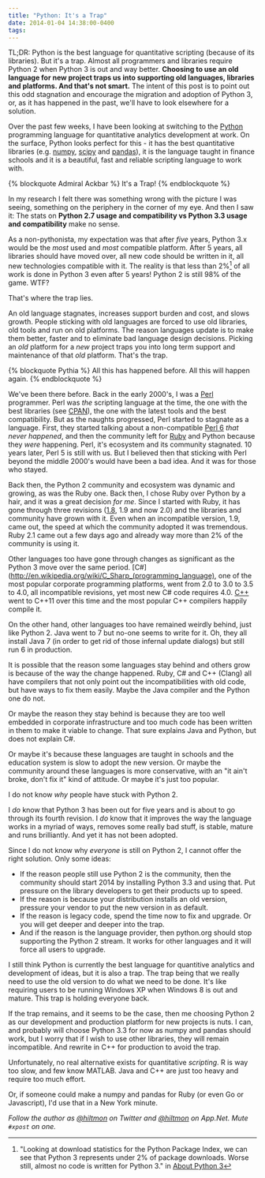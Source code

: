 ```yaml
---
title: "Python: It's a Trap"
date: 2014-01-04 14:38:00-0400
tags: 
---
```


<span class="light">TL;DR: Python is the best language for quantitative scripting (because of its libraries). But it's a trap. Almost all programmers and libraries require Python 2 when Python 3 is out and way better. **Choosing to use an old language for new project traps us into supporting old languages, libraries and platforms. And that's not smart.** The intent of this post is to point out this odd stagnation and encourage the migration and adoption of Python 3, or, as it has happened in the past, we'll have to look elsewhere for a solution.</span>

Over the past few weeks, I have been looking at switching to the [Python](http://www.python.org) programming language for quantitative analytics development at work. On the surface, Python looks perfect for this - it has the best quantitative libraries (e.g. [numpy](http://www.numpy.org), [scipy](http://www.scipy.org) and [pandas](http://pandas.pydata.org)), it is the language taught in finance schools and it is a beautiful, fast and reliable scripting language to work with.

{% blockquote Admiral Ackbar %}
It's a Trap!
{% endblockquote %}

In my research I felt there was something wrong with the picture I was seeing, something on the periphery in the corner of my eye. And then I saw it: The stats on **Python 2.7 usage and compatibility vs Python 3.3 usage and compatibility** make no sense.

As a non-pythonista, my expectation was that after *five* years, Python 3.x would be the *most* used and *most* compatible platform. After 5 years, all libraries should have moved over, all new code should be written in it, all new technologies compatible with it. The reality is that less than 2%[^1] of all work is done in Python 3 even after 5 years! Python 2 is still 98% of the game. WTF? 

That's where the trap lies.

An old language stagnates, increases support burden and cost, and slows growth. People sticking with old languages are forced to use old libraries, old tools and run on old platforms. The reason languages update is to make them better, faster and to eliminate bad language design decisions. Picking an *old* platform for a *new* project traps you into long term support and maintenance of that *old* platform. That's the trap.

{% blockquote Pythia %}
All this has happened before. All this will happen again.
{% endblockquote %}

We've been there before. Back in the early 2000's, I was a [Perl](http://www.perl.org) programmer. Perl was *the* scripting language at the time, the one with the best libraries (see [CPAN](http://www.cpan.org)), the one with the latest tools and the best compatibility. But as the naughts progressed, Perl started to stagnate as a language. First, they started talking about a non-compatible [Perl 6](http://perl6.org) *that never happened*, and then the community left for [Ruby](https://www.ruby-lang.org/en/) and Python because they *were* happening. Perl, it's ecosystem and its community stagnated. 10 years later, Perl 5 is still with us. But I believed then that sticking with Perl beyond the middle 2000's would have been a bad idea. And it was for those who stayed.

Back then, the Python 2 community and ecosystem was dynamic and growing, as was the Ruby one. Back then, I chose Ruby over Python by a hair, and it was a great decision *for me*. Since I started with Ruby, it has gone through three revisions ([1.8](https://www.ruby-lang.org/en/news/2013/06/30/we-retire-1-8-7/), 1.9 and now 2.0) and the libraries and community have grown with it. Even when an incompatible version, 1.9, came out, the speed at which the community adopted it was tremendous. Ruby 2.1 came out a few days ago and already way more than 2% of the community is using it.

Other languages too have gone through changes as significant as the Python 3 move over the same period. [C#](http://en.wikipedia.org/wiki/C_Sharp_(programming_language), one of the most popular corporate programming platforms, went from 2.0 to 3.0 to 3.5 to 4.0, all incompatible revisions, yet most new C# code requires 4.0. [C++](http://en.wikipedia.org/wiki/C%2B%2B) went to C++11 over this time and the most popular C++ compilers happily compile it.

On the other hand, other languages too have remained weirdly behind, just like Python 2. Java went to 7 but no-one seems to write for it. Oh, they all install Java 7 (in order to get rid of those infernal update dialogs) but still run 6 in production.

It is possible that the reason some languages stay behind and others grow is because of the way the change happened. Ruby, C# and C++ (Clang) all have compilers that not only point out the incompatibilities with old code, but have ways to fix them easily. Maybe the Java compiler and the Python one do not.

Or maybe the reason they stay behind is because they are too well embedded in corporate infrastructure and too much code has been written in them to make it viable to change. That sure explains Java and Python, but does not explain C#.

Or maybe it's because these languages are taught in schools and the education system is slow to adopt the new version. Or maybe the community around these languages is more conservative, with an "it ain't broke, don't fix it" kind of attitude. Or maybe it's just too popular.

I do not know *why* people have stuck with Python 2.

I *do* know that Python 3 has been out for five years and is about to go through its fourth revision. I *do* know that it improves the way the language works in a myriad of ways, removes some really bad stuff, is stable, mature and runs brilliantly. And yet it has not been adopted.

Since I do not know why *everyone* is still on Python 2, I cannot offer the right solution. Only some ideas:

- If the reason people still use Python 2 is the community, then the community should start 2014 by installing Python 3.3 and using that. Put pressure on the library developers to get their products up to speed.
- If the reason is because your distribution installs an old version, pressure your vendor to put the new version in as default.
- If the reason is legacy code, spend the time now to fix and upgrade. Or you will get deeper and deeper into the trap.
- And if the reason is the language provider, then python.org should stop supporting the Python 2 stream. It works for other languages and it will force all users to upgrade.

I still think Python is currently the best language for quantitive analytics and development of ideas, but it is also a trap. The trap being that we really need to use the old version to do what we need to be done. It's like requiring users to be running Windows XP when Windows 8 is out and mature. This trap is holding everyone back.

If the trap remains, and it seems to be the case, then me choosing Python 2 as our development and production platform for new projects is nuts. I can, and probably will choose Python 3.3 for now as numpy and pandas should work, but I worry that if I wish to use other libraries, they will remain incompatible. And rewrite in C++ for production to avoid the trap.

Unfortunately, no real alternative exists for quantitative *scripting*. R is way too slow, and few know MATLAB. Java and C++ are just too heavy and require too much effort.

Or, if someone could make a numpy and pandas for Ruby (or even Go or Javascript), I'd use that in a New York minute.

*Follow the author as [@hiltmon](https://twitter.com/hiltmon) on Twitter and [@hiltmon](http://alpha.app.net/hiltmon) on App.Net. Mute `#xpost` on one.*

[^1]: "Looking at download statistics for the Python Package Index, we can see that Python 3 represents under 2% of package downloads. Worse still, almost no code is written for Python 3." in [About Python 3](http://alexgaynor.net/2013/dec/30/about-python-3/)
